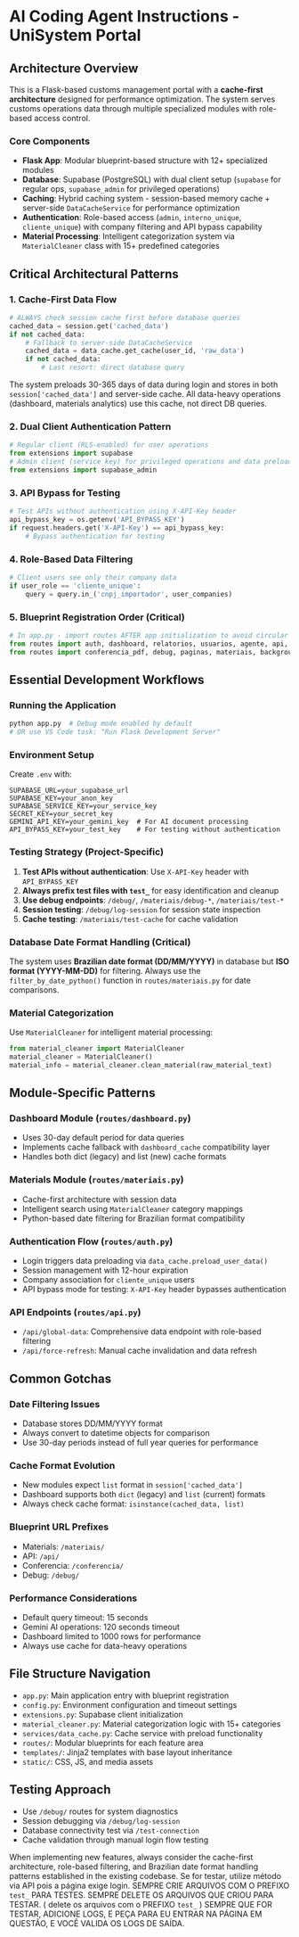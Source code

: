 # AI Coding Agent Instructions - UniSystem Portal

## Architecture Overview

This is a Flask-based customs management portal with a **cache-first architecture** designed for performance optimization. The system serves customs operations data through multiple specialized modules with role-based access control.

### Core Components

- **Flask App**: Modular blueprint-based structure with 12+ specialized modules
- **Database**: Supabase (PostgreSQL) with dual client setup (`supabase` for regular ops, `supabase_admin` for privileged operations)
- **Caching**: Hybrid caching system - session-based memory cache + server-side `DataCacheService` for performance optimization
- **Authentication**: Role-based access (`admin`, `interno_unique`, `cliente_unique`) with company filtering and API bypass capability
- **Material Processing**: Intelligent categorization system via `MaterialCleaner` class with 15+ predefined categories

## Critical Architectural Patterns

### 1. Cache-First Data Flow
```python
# ALWAYS check session cache first before database queries
cached_data = session.get('cached_data')
if not cached_data:
    # Fallback to server-side DataCacheService
    cached_data = data_cache.get_cache(user_id, 'raw_data')
    if not cached_data:
        # Last resort: direct database query
```

The system preloads 30-365 days of data during login and stores in both `session['cached_data']` and server-side cache. All data-heavy operations (dashboard, materials analytics) use this cache, not direct DB queries.

### 2. Dual Client Authentication Pattern
```python
# Regular client (RLS-enabled) for user operations
from extensions import supabase
# Admin client (service key) for privileged operations and data preloading
from extensions import supabase_admin
```

### 3. API Bypass for Testing
```python
# Test APIs without authentication using X-API-Key header
api_bypass_key = os.getenv('API_BYPASS_KEY')
if request.headers.get('X-API-Key') == api_bypass_key:
    # Bypass authentication for testing
```

### 4. Role-Based Data Filtering
```python
# Client users see only their company data
if user_role == 'cliente_unique':
    query = query.in_('cnpj_importador', user_companies)
```

### 5. Blueprint Registration Order (Critical)
```python
# In app.py - import routes AFTER app initialization to avoid circular imports
from routes import auth, dashboard, relatorios, usuarios, agente, api, conferencia
from routes import conferencia_pdf, debug, paginas, materiais, background_tasks
```

## Essential Development Workflows

### Running the Application
```bash
python app.py  # Debug mode enabled by default
# OR use VS Code task: "Run Flask Development Server"
```

### Environment Setup
Create `.env` with:
```
SUPABASE_URL=your_supabase_url
SUPABASE_KEY=your_anon_key
SUPABASE_SERVICE_KEY=your_service_key
SECRET_KEY=your_secret_key
GEMINI_API_KEY=your_gemini_key  # For AI document processing
API_BYPASS_KEY=your_test_key    # For testing without authentication
```

### Testing Strategy (Project-Specific)
1. **Test APIs without authentication**: Use `X-API-Key` header with `API_BYPASS_KEY`
2. **Always prefix test files with `test_`** for easy identification and cleanup
3. **Use debug endpoints**: `/debug/`, `/materiais/debug-*`, `/materiais/test-*`
4. **Session testing**: `/debug/log-session` for session state inspection
5. **Cache testing**: `/materiais/test-cache` for cache validation

### Database Date Format Handling (Critical)
The system uses **Brazilian date format (DD/MM/YYYY)** in database but **ISO format (YYYY-MM-DD)** for filtering. Always use the `filter_by_date_python()` function in `routes/materiais.py` for date comparisons.

### Material Categorization
Use `MaterialCleaner` for intelligent material processing:
```python
from material_cleaner import MaterialCleaner
material_cleaner = MaterialCleaner()
material_info = material_cleaner.clean_material(raw_material_text)
```

## Module-Specific Patterns

### Dashboard Module (`routes/dashboard.py`)
- Uses 30-day default period for data queries
- Implements cache fallback with `dashboard_cache` compatibility layer
- Handles both dict (legacy) and list (new) cache formats

### Materials Module (`routes/materiais.py`)
- Cache-first architecture with session data
- Intelligent search using `MaterialCleaner` category mappings
- Python-based date filtering for Brazilian format compatibility

### Authentication Flow (`routes/auth.py`)
- Login triggers data preloading via `data_cache.preload_user_data()`
- Session management with 12-hour expiration
- Company association for `cliente_unique` users
- API bypass mode for testing: `X-API-Key` header bypasses authentication

### API Endpoints (`routes/api.py`)
- `/api/global-data`: Comprehensive data endpoint with role-based filtering
- `/api/force-refresh`: Manual cache invalidation and data refresh

## Common Gotchas

### Date Filtering Issues
- Database stores DD/MM/YYYY format
- Always convert to datetime objects for comparison
- Use 30-day periods instead of full year queries for performance

### Cache Format Evolution
- New modules expect `list` format in `session['cached_data']`
- Dashboard supports both `dict` (legacy) and `list` (current) formats
- Always check cache format: `isinstance(cached_data, list)`

### Blueprint URL Prefixes
- Materials: `/materiais/`
- API: `/api/`
- Conferencia: `/conferencia/`
- Debug: `/debug/`

### Performance Considerations
- Default query timeout: 15 seconds
- Gemini AI operations: 120 seconds timeout
- Dashboard limited to 1000 rows for performance
- Always use cache for data-heavy operations

## File Structure Navigation

- `app.py`: Main application entry with blueprint registration
- `config.py`: Environment configuration and timeout settings
- `extensions.py`: Supabase client initialization
- `material_cleaner.py`: Material categorization logic with 15+ categories
- `services/data_cache.py`: Cache service with preload functionality
- `routes/`: Modular blueprints for each feature area
- `templates/`: Jinja2 templates with base layout inheritance
- `static/`: CSS, JS, and media assets

## Testing Approach

- Use `/debug/` routes for system diagnostics
- Session debugging via `/debug/log-session`
- Database connectivity test via `/test-connection`
- Cache validation through manual login flow testing

When implementing new features, always consider the cache-first architecture, role-based filtering, and Brazilian date format handling patterns established in the existing codebase.
Se for testar, utilize método via API pois a página exige login.
SEMPRE CRIE ARQUIVOS COM O PREFIXO `test_` PARA TESTES.
SEMPRE DELETE OS ARQUIVOS QUE CRIOU PARA TESTAR. ( delete os arquivos com o PREFIXO `test_` )
SEMPRE QUE FOR TESTAR, ADICIONE LOGS, E PEÇA PARA EU ENTRAR NA PÁGINA EM QUESTÃO, E VOCÊ VALIDA OS LOGS DE SAÍDA.